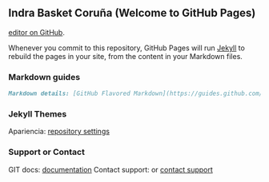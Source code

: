 ## Indra Basket Coruña (Welcome to GitHub Pages)

[editor on GitHub](https://github.com/efmpacheco/IndraBasketCoruna/edit/master/README.md).

Whenever you commit to this repository, GitHub Pages will run [Jekyll](https://jekyllrb.com/) to rebuild the pages in your site, from the content in your Markdown files.

### Markdown guides

```markdown
Markdown details: [GitHub Flavored Markdown](https://guides.github.com/features/mastering-markdown/)
```

### Jekyll Themes

Apariencia: [repository settings](https://github.com/efmpacheco/IndraBasketCoruna/settings)

### Support or Contact

GIT docs: [documentation](https://help.github.com/categories/github-pages-basics/) 
Contact support: or [contact support](https://github.com/contact)
